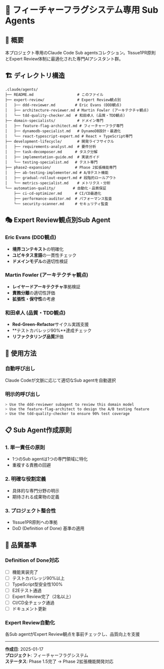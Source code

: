 # 📂 フィーチャーフラグシステム専用 Sub Agents

## 🎯 概要

本プロジェクト専用のClaude Code Sub agentsコレクション。1Issue1PR原則とExpert Review体制に最適化された専門AIアシスタント群。

## 🏗️ ディレクトリ構造

```
.claude/agents/
├── README.md                    # このファイル
├── expert-review/               # Expert Review観点別
│   ├── ddd-reviewer.md         # Eric Evans (DDD観点)
│   ├── architecture-reviewer.md # Martin Fowler (アーキテクチャ観点)
│   └── tdd-quality-checker.md  # 和田卓人 (品質・TDD観点)
├── domain-specialists/          # ドメイン専門
│   ├── feature-flag-architect.md # フィーチャーフラグ専門
│   ├── dynamodb-specialist.md   # DynamoDB設計・最適化
│   └── react-typescript-expert.md # React + TypeScript専門
├── development-lifecycle/       # 開発ライフサイクル
│   ├── requirements-analyst.md  # 要件分析
│   ├── task-decomposer.md      # タスク分解
│   ├── implementation-guide.md  # 実装ガイド
│   └── testing-specialist.md   # テスト専門
├── phase2-expansion/           # Phase 2拡張機能専門
│   ├── ab-testing-implementer.md # A/Bテスト機能
│   ├── gradual-rollout-expert.md # 段階的ロールアウト
│   └── metrics-specialist.md    # メトリクス・分析
└── automation-quality/        # 自動化・品質保証
    ├── ci-cd-optimizer.md      # CI/CD最適化
    ├── performance-auditor.md  # パフォーマンス監査
    └── security-scanner.md     # セキュリティ監査
```

## 🎭 Expert Review観点別Sub Agent

### Eric Evans (DDD観点)
- **境界コンテキスト**の明確化
- **ユビキタス言語**の一貫性チェック
- **ドメインモデル**の適切性検証

### Martin Fowler (アーキテクチャ観点)
- **レイヤードアーキテクチャ**準拠検証
- **責務分離**の適切性評価
- **拡張性・保守性**の考慮

### 和田卓人 (品質・TDD観点)
- **Red-Green-Refactor**サイクル実践支援
- **テストカバレッジ90%**達成チェック
- **リファクタリング品質**評価

## 🚀 使用方法

### 自動呼び出し
Claude Codeが文脈に応じて適切なSub agentを自動選択

### 明示的呼び出し
```bash
> Use the ddd-reviewer subagent to review this domain model
> Use the feature-flag-architect to design the A/B testing feature
> Use the tdd-quality-checker to ensure 90% test coverage
```

## 📋 Sub Agent作成原則

### 1. 単一責任の原則
- 1つのSub agentは1つの専門領域に特化
- 重複する責務の回避

### 2. 明確な役割定義
- 具体的な専門分野の明示
- 期待される成果物の定義

### 3. プロジェクト整合性
- 1Issue1PR原則への準拠
- DoD (Definition of Done) 基準の適用

## 🎯 品質基準

### Definition of Done対応
- [ ] 機能実装完了
- [ ] テストカバレッジ90%以上
- [ ] TypeScript型安全性100%
- [ ] E2Eテスト通過
- [ ] Expert Review完了（2名以上）
- [ ] CI/CD全チェック通過
- [ ] ドキュメント更新

### Expert Review自動化
各Sub agentがExpert Review観点を事前チェックし、品質向上を支援

---

**作成日**: 2025-01-17  
**プロジェクト**: フィーチャーフラグシステム  
**ステータス**: Phase 1.5完了 → Phase 2拡張機能開発対応